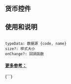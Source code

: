 ## 货币控件

## 使用和说明

```

typeData: 数据源 {code, name}
size?: 样式大小
onChange?: 回调函数

```
#### [更多参考：](https://ant-design.gitee.io/components/input-cn/#header)
(```)
